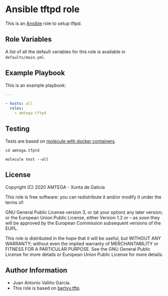 # Ansible tftpd role

This is an [Ansible](http://www.ansible.com) role to setup tftpd.

## Role Variables

A list of all the default variables for this role is available in `defaults/main.yml`.

## Example Playbook

This is an example playbook:

```yaml
---

- hosts: all
  roles:
    - amtega.tftpd
```

## Testing

Tests are based on [molecule with docker containers](https://molecule.readthedocs.io/en/latest/installation.html).

```shell
cd amtega.tfptd

molecule test --all
```

## License

Copyright (C) 2020 AMTEGA - Xunta de Galicia

This role is free software: you can redistribute it and/or modify it under the terms of:

GNU General Public License version 3, or (at your option) any later version; or the European Union Public License, either Version 1.2 or – as soon they will be approved by the European Commission ­subsequent versions of the EUPL.

This role is distributed in the hope that it will be useful, but WITHOUT ANY WARRANTY; without even the implied warranty of MERCHANTABILITY or FITNESS FOR A PARTICULAR PURPOSE.  See the GNU General Public License for more details or European Union Public License for more details.

## Author Information

- Juan Antonio Valiño García.
- This role is based on [bertvv.tftp](https://galaxy.ansible.com/bertvv/tftp).
